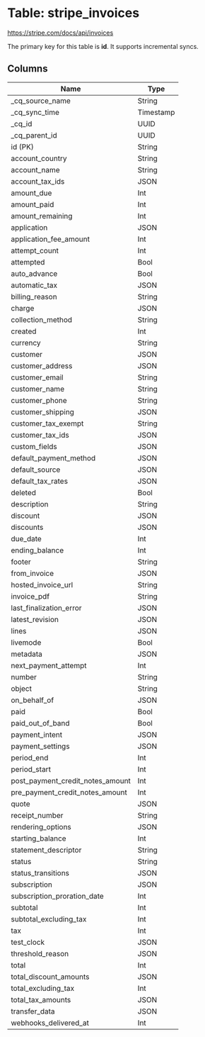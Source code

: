 # Table: stripe_invoices

https://stripe.com/docs/api/invoices

The primary key for this table is **id**.
It supports incremental syncs.

## Columns

| Name          | Type          |
| ------------- | ------------- |
|_cq_source_name|String|
|_cq_sync_time|Timestamp|
|_cq_id|UUID|
|_cq_parent_id|UUID|
|id (PK)|String|
|account_country|String|
|account_name|String|
|account_tax_ids|JSON|
|amount_due|Int|
|amount_paid|Int|
|amount_remaining|Int|
|application|JSON|
|application_fee_amount|Int|
|attempt_count|Int|
|attempted|Bool|
|auto_advance|Bool|
|automatic_tax|JSON|
|billing_reason|String|
|charge|JSON|
|collection_method|String|
|created|Int|
|currency|String|
|customer|JSON|
|customer_address|JSON|
|customer_email|String|
|customer_name|String|
|customer_phone|String|
|customer_shipping|JSON|
|customer_tax_exempt|String|
|customer_tax_ids|JSON|
|custom_fields|JSON|
|default_payment_method|JSON|
|default_source|JSON|
|default_tax_rates|JSON|
|deleted|Bool|
|description|String|
|discount|JSON|
|discounts|JSON|
|due_date|Int|
|ending_balance|Int|
|footer|String|
|from_invoice|JSON|
|hosted_invoice_url|String|
|invoice_pdf|String|
|last_finalization_error|JSON|
|latest_revision|JSON|
|lines|JSON|
|livemode|Bool|
|metadata|JSON|
|next_payment_attempt|Int|
|number|String|
|object|String|
|on_behalf_of|JSON|
|paid|Bool|
|paid_out_of_band|Bool|
|payment_intent|JSON|
|payment_settings|JSON|
|period_end|Int|
|period_start|Int|
|post_payment_credit_notes_amount|Int|
|pre_payment_credit_notes_amount|Int|
|quote|JSON|
|receipt_number|String|
|rendering_options|JSON|
|starting_balance|Int|
|statement_descriptor|String|
|status|String|
|status_transitions|JSON|
|subscription|JSON|
|subscription_proration_date|Int|
|subtotal|Int|
|subtotal_excluding_tax|Int|
|tax|Int|
|test_clock|JSON|
|threshold_reason|JSON|
|total|Int|
|total_discount_amounts|JSON|
|total_excluding_tax|Int|
|total_tax_amounts|JSON|
|transfer_data|JSON|
|webhooks_delivered_at|Int|